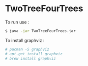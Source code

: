 # TwoTreeFourTrees

To run use :
```bash
$ java -jar TwoTreeFourTrees.jar
```

To install graphviz :
```sh
# pacman -S graphviz
# apt-get install graphviz
# brew install graphviz
```
